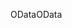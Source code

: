 <span data-ttu-id="831a9-101">OData</span><span class="sxs-lookup"><span data-stu-id="831a9-101">OData</span></span>